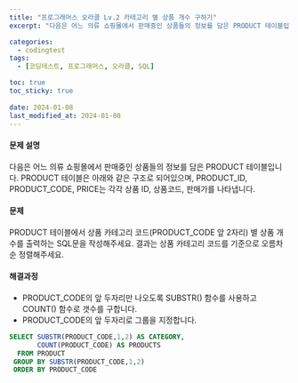 ```yaml
---
title: "프로그래머스 오라클 Lv.2 카테고리 별 상품 개수 구하기"
excerpt: "다음은 어느 의류 쇼핑몰에서 판매중인 상품들의 정보를 담은 PRODUCT 테이블입니다. PRODUCT 테이블은 아래와 같은 구조로 되어있으며, PRODUCT_ID, PRODUCT_CODE, PRICE는 각각 상품 ID, 상품코드, 판매가를 나타냅니다."

categories:
  - codingtest
tags:
  - [코딩테스트, 프로그래머스, 오라클, SQL]

toc: true
toc_sticky: true
 
date: 2024-01-08
last_modified_at: 2024-01-08
---
```


#### 문제 설명
다음은 어느 의류 쇼핑몰에서 판매중인 상품들의 정보를 담은 PRODUCT 테이블입니다. PRODUCT 테이블은 아래와 같은 구조로 되어있으며, PRODUCT_ID, PRODUCT_CODE, PRICE는 각각 상품 ID, 상품코드, 판매가를 나타냅니다.

#### 문제
PRODUCT 테이블에서 상품 카테고리 코드(PRODUCT_CODE 앞 2자리) 별 상품 개수를 출력하는 SQL문을 작성해주세요. 결과는 상품 카테고리 코드를 기준으로 오름차순 정렬해주세요.

#### 해결과정
* PRODUCT_CODE의 앞 두자리만 나오도록 SUBSTR() 함수를 사용하고 COUNT() 함수로 갯수를 구합니다.
* PRODUCT_CODE의 앞 두자리로 그룹을 지정합니다.

```sql
SELECT SUBSTR(PRODUCT_CODE,1,2) AS CATEGORY,
       COUNT(PRODUCT_CODE) AS PRODUCTS
  FROM PRODUCT
 GROUP BY SUBSTR(PRODUCT_CODE,1,2)
 ORDER BY PRODUCT_CODE
```